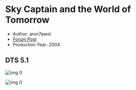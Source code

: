 # Sky Captain and the World of Tomorrow

* Author: aron7awol
* [Forum Post](https://www.avsforum.com/threads/bass-eq-for-filtered-movies.2995212/post-57518214)
* Production Year: 2004

## DTS 5.1

![img 0](https://i.imgur.com/RLqHpdn.jpg)

![img 0](https://i.imgur.com/1O2STHg.jpg)


